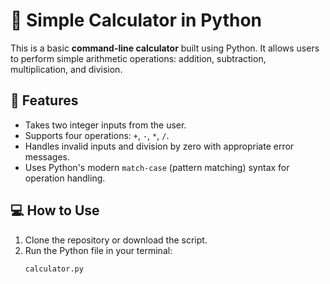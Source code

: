 # 🧮 Simple Calculator in Python

This is a basic **command-line calculator** built using Python. It allows users to perform simple arithmetic operations: addition, subtraction, multiplication, and division.

## 🚀 Features
- Takes two integer inputs from the user.
- Supports four operations: `+`, `-`, `*`, `/`.
- Handles invalid inputs and division by zero with appropriate error messages.
- Uses Python's modern `match-case` (pattern matching) syntax for operation handling.

## 💻 How to Use

1. Clone the repository or download the script.
2. Run the Python file in your terminal:
   ```bash
   calculator.py
